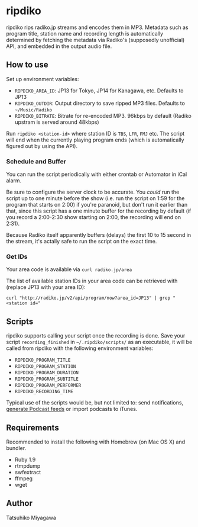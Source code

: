 # ripdiko

ripdiko rips radiko.jp streams and encodes them in MP3. Metadata such as program title, station name and recording length is automatically determined by fetching the metadata via Radiko's (supposedly unofficial) API, and embedded in the output audio file.

## How to use

Set up environment variables:

- `RIPDIKO_AREA_ID`: JP13 for Tokyo, JP14 for Kanagawa, etc. Defaults to JP13
- `RIPDIKO_OUTDIR`: Output directory to save ripped MP3 files. Defaults to `~/Music/Radiko`
- `RIPDIKO_BITRATE`: Bitrate for re-encoded MP3. 96kbps by default (Radiko upstram is served around 48kbps)

Run `ripdiko <station-id>` where station ID is `TBS`, `LFR`, `FMJ` etc. The script will end when the currently playing program ends (which is automatically figured out by using the API).

### Schedule and Buffer

You can run the script periodically with either crontab or Automator in iCal alarm.

Be sure to configure the server clock to be accurate. You *could* run the script up to one minute before the show (i.e. run the script on 1:59 for the program that starts on 2:00) if you're paranoid, but don't run it earlier than that, since this script has a one minute buffer for the recording by default (if you record a 2:00-2:30 show starting on 2:00, the recording will end on 2:31).

Because Radiko itself apparently buffers (delays) the first 10 to 15 second in the stream, it's actally safe to run the script on the exact time.

### Get IDs

Your area code is available via `curl radiko.jp/area`

The list of available station IDs in your area code can be retrieved with (replace JP13 with your area ID):

    curl "http://radiko.jp/v2/api/program/now?area_id=JP13" | grep "<station id="

## Scripts

ripdiko supports calling your script once the recording is done. Save your script `recording_finished` in `~/.ripdiko/scripts/` as an executable, it will be called from ripdiko with the following environment variables:

- `RIPDIKO_PROGRAM_TITLE`
- `RIPDIKO_PROGRAM_STATION`
- `RIPDIKO_PROGRAM_DURATION`
- `RIPDIKO_PROGRAM_SUBTITLE`
- `RIPDIKO_PROGRAM_PERFORMER`
- `RIPDIKO_RECORDING_TIME`

Typical use of the scripts would be, but not limited to: send notifications, [generate Podcast feeds](http://github.com/miyagawa/dircaster) or import podcasts to iTunes.

## Requirements

Recommended to install the following with Homebrew (on Mac OS X) and bundler.

- Ruby 1.9
- rtmpdump
- swfextract
- ffmpeg
- wget

## Author

Tatsuhiko Miyagawa
